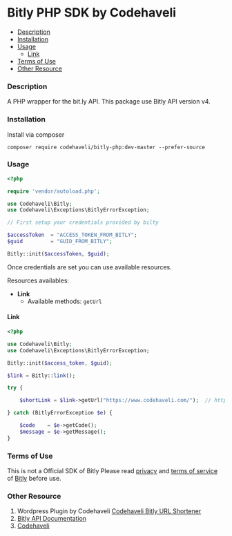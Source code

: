 

# Bitly PHP SDK by Codehaveli

* [Description](https://github.com/codehaveli/bilty-php#description)
* [Installation](https://github.com/codehaveli/bilty-php#installation)
* [Usage](https://github.com/codehaveli/bilty-php#usage)
	* [Link](https://github.com/codehaveli/bilty-php#link)
* [Terms of Use](https://github.com/codehaveli/bilty-php#terms-of-use)
* [Other Resource](https://github.com/codehaveli/bilty-php#other-resource)



### Description

A PHP wrapper for the bit.ly API. This package use Bitly API version v4.

### Installation

Install via composer

`composer require codehaveli/bitly-php:dev-master --prefer-source`

### Usage

```php
<?php

require 'vendor/autoload.php';

use Codehaveli\Bitly;
use Codehaveli\Exceptions\BitlyErrorException;

// First setup your credentials provided by bilty

$accessToken  = "ACCESS_TOKEN_FROM_BITLY";
$guid         = "GUID_FROM_BITLY";

Bitly::init($accessToken, $guid);
```

Once credentials are set you can use available resources.

Resources availables:

- **Link** 
  * Available methods: `getUrl`




#### Link

```php
<?php

use Codehaveli\Bitly;
use Codehaveli\Exceptions\BitlyErrorException;

Bitly::init($access_token, $guid);

$link = Bitly::link();

try {

	$shortLink = $link->getUrl("https://www.codehaveli.com/");  // https://bit.ly/3lF0yKR

} catch (BitlyErrorException $e) {

	$code    = $e->getCode();
	$message = $e->getMessage();
}
```

### Terms of Use
 
This is not a Official SDK of Bitly
Please read [privacy](https://bitly.com/pages/privacy) and [terms of service](https://bitly.com/pages/terms-of-service) of [Bitly](https://bitly.com/) before use.
### Other Resource
1. Wordpress Plugin by Codehaveli [Codehaveli Bitly URL Shortener](https://bit.ly/codehaveli-bitly-url-shortener) 
2. [Bitly API Documentation](https://dev.bitly.com/)
3. [Codehaveli](https://www.codehaveli.com/blogs/)

